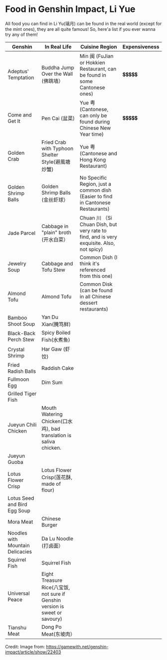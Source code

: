 # Food in Genshin Impact, Li Yue

All food you can find in Li Yu(璃月) can be found in the real world (except for the mint ones), they are all quite famous! So, here'a list if you ever wanna try any of them!

| Genshin                          | In Real Life                                                                 | Cuisine Region                                                                           | Expensiveness |
|----------------------------------|------------------------------------------------------------------------------|------------------------------------------------------------------------------------------|---------------|
| Adeptus' Temptation <br> [](https://gamewith-en.akamaized.net/article_tools/genshin-impact/gacha/r_i_33.png)              | Buddha Jump Over the Wall (佛跳墙）<br>                                           | Min 闽 (FuJian or Hokkien Restaurant, can be found in some Cantonese ones)               | 💲💲💲💲💲         |
| Come and Get It                  | Pen Cai (盆菜)                                                               | Yue 粤 (Cantonese, can only be found during Chinese New Year time)                       | 💲💲💲💲💲         |
| Golden Crab                      | Fried Crab with Typhoon Shelter Style(避風塘炒蟹)                            | Yue 粤 (Cantonese and Hong Kong Restaurant)                                              |               |
| Golden Shrimp Balls              | Golden Shrimp Balls (金丝虾球）                                              | No Specific Region, just a common dish (Easier to find in Cantonese Restaurants)         |               |
| Jade Parcel                      | Cabbage in "plain" broth (开水白菜）                                         | Chuan 川 （Si Chuan Dish, but very rate to find, and is very exquisite. Also, not spicy) |               |
| Jewelry Soup                     | Cabbage and Tofu Stew                                                        | Common Dish (I think it's referenced from this one)                                      |               |
| Almond Tofu                      | Almond Tofu                                                                  | Common Disk (can be found in all Chinese dessert restaurants)                            |               |
| Bamboo Shoot Soup                | Yan Du Xian(腌笃鲜)                                                          |                                                                                          |               |
| Black-Back Perch Stew            | Spicy Boiled Fish(水煮鱼)                                                    |                                                                                          |               |
| Crystal Shrimp                   | Har Gaw (虾饺)                                                               |                                                                                          |               |
| Fried Radish Balls               | Raddish Cake                                                                 |                                                                                          |               |
| Fullmoon Egg                     | Dim Sum                                                                      |                                                                                          |               |
| Grilled Tiger Fish               |                                                                              |                                                                                          |               |
| Jueyun Chili Chicken             | Mouth Watering Chicken(口水鸡), bad translation is saliva chicken.           |                                                                                          |               |
| Jueyun Guoba                     |                                                                              |                                                                                          |               |
| Lotus Flower Crisp               | Lotus Flower Crisp(莲花酥, made of flour)                                    |                                                                                          |               |
| Lotus Seed and Bird Egg Soup     |                                                                              |                                                                                          |               |
| Mora Meat                        | Chinese Burger                                                               |                                                                                          |               |
| Noodles with Mountain Delicacies | Da Lu Noodle (打卤面）                                                       |                                                                                          |               |
| Squirrel Fish                    | Squirrel Fish                                                                |                                                                                          |               |
| Universal Peace                  | Eight Treasure Rice(八宝饭, not sure if Genshin version is sweet or savoury) |                                                                                          |               |
| Tianshu Meat                     | Dong Po Meat(东坡肉）                                                        |                                                                                          |               |

Credit: 
Image from: https://gamewith.net/genshin-impact/article/show/22403 
